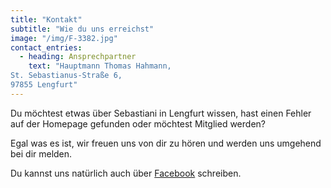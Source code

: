 ```yaml
---
title: "Kontakt"
subtitle: "Wie du uns erreichst"
image: "/img/F-3382.jpg"
contact_entries:
  - heading: Ansprechpartner
    text: "Hauptmann Thomas Hahmann,
St. Sebastianus-Straße 6,
97855 Lengfurt"
---
```


Du möchtest etwas über Sebastiani in Lengfurt wissen, hast einen Fehler auf der Homepage gefunden oder möchtest Mitglied werden?

Egal was es ist, wir freuen uns von dir zu hören und werden uns umgehend bei dir melden.

Du kannst uns natürlich auch über [Facebook](https://www.facebook.com/SebastianiLengfurt/) schreiben.
